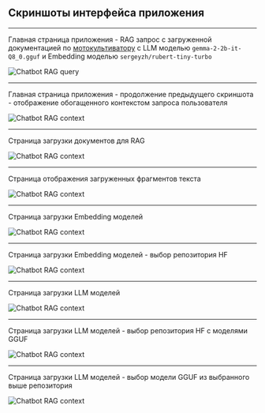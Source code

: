 
## Скриншоты интерфейса приложения

---
Главная страница приложения - RAG запрос с загруженной документацией по [мотокультиватору](https://huter.ru/userfiles/Паспорта/Мотокультиваторы/Pasport-huter-MK-7000-7800.pdf) с LLM моделью `gemma-2-2b-it-Q8_0.gguf` и Embedding моделью `sergeyzh/rubert-tiny-turbo`

![Chatbot RAG query](./screenshots/chatbot_rag_query.png)

---
Главная страница приложения - продолжение предыдущего скриншота - отображение обогащенного контекстом запроса пользователя

![Chatbot RAG context](./screenshots/chatbot_rag_context.png)


---
Страница загрузки документов для RAG

![Chatbot RAG context](./screenshots/load_docs_tab.png)


---
Страница отображения загруженных фрагментов текста

![Chatbot RAG context](./screenshots/view_docs_tab.png)

---
Страница загрузки Embedding моделей

![Chatbot RAG context](./screenshots/load_embed_tab.png)


---
Страница загрузки Embedding моделей - выбор репозитория HF

![Chatbot RAG context](./screenshots/load_embed_tab_select_repo.png)


---
Страница загрузки LLM моделей

![Chatbot RAG context](./screenshots/load_llm_tab.png)


---
Страница загрузки LLM моделей - выбор репозитория HF с моделями GGUF

![Chatbot RAG context](./screenshots/load_llm_tab_select_repo.png)


---
Страница загрузки LLM моделей - выбор модели GGUF из выбранного выше репозитория

![Chatbot RAG context](./screenshots/load_llm_tab_select_gguf.png)

